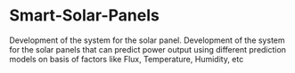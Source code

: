 # Smart-Solar-Panels
Development of the system for the solar panel.
Development of the system for the solar panels that can predict power
output using different prediction models on basis of factors like Flux,
Temperature, Humidity, etc
